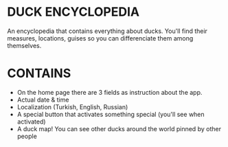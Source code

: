 # DUCK ENCYCLOPEDIA #
An encyclopedia that contains everything about ducks. You'll find their measures, locations, guises so you can differenciate them among themselves.

# CONTAINS #
+ On the home page there are 3 fields as instruction about the app.
+ Actual date & time
+ Localization (Turkish, English, Russian)
+ A special button that activates something special (you'll see when activated)
+ A duck map! You can see other ducks around the world pinned by other people
